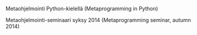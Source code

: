 Metaohjelmointi Python-kielellä (Metaprogramming in Python)

Metaohjelmointi-seminaari syksy 2014 (Metaprogramming seminar, autumn 2014)
